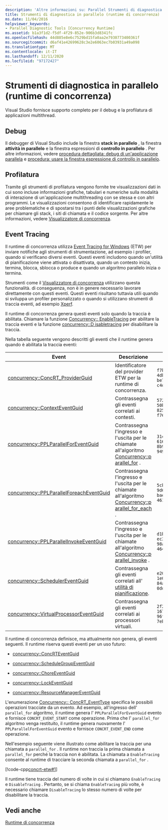 ```yaml
---
description: 'Altre informazioni su: Parallel Strumenti di diagnostica (runtime di concorrenza)'
title: Strumenti di diagnostica in parallelo (runtime di concorrenza)
ms.date: 11/04/2016
helpviewer_keywords:
- Parallel Diagnostic Tools [Concurrency Runtime]
ms.assetid: b1a3f1d2-f5df-4f29-852e-906b3d8341fc
ms.openlocfilehash: 44d885e8e6c7529bd15fa0aa2e7930773400361f
ms.sourcegitcommit: d6af41e42699628c3e2e6063ec7b03931a49a098
ms.translationtype: MT
ms.contentlocale: it-IT
ms.lasthandoff: 12/11/2020
ms.locfileid: "97172427"
---
```

# <a name="parallel-diagnostic-tools-concurrency-runtime"></a>Strumenti di diagnostica in parallelo (runtime di concorrenza)

Visual Studio fornisce supporto completo per il debug e la profilatura di applicazioni multithread.

## <a name="debugging"></a>Debug

Il debugger di Visual Studio include la finestra **stack in parallelo** , la finestra **attività in parallelo** e la finestra espressioni di **controllo in parallelo** . Per altre informazioni, vedere [procedura dettagliata: debug di un'applicazione parallela](/visualstudio/debugger/walkthrough-debugging-a-parallel-application) e [procedura: usare la finestra espressione di controllo in parallelo](/visualstudio/debugger/how-to-use-the-parallel-watch-window).

## <a name="profiling"></a>Profilatura

Tramite gli strumenti di profilatura vengono fornite tre visualizzazioni dati in cui sono incluse informazioni grafiche, tabulari e numeriche sulla modalità di interazione di un'applicazione multithreading con se stessa e con altri programmi. Le visualizzazioni consentono di identificare rapidamente le aree problematiche e di spostarsi tra i punti delle visualizzazioni grafiche per chiamare gli stack, i siti di chiamata e il codice sorgente. Per altre informazioni, vedere [Visualizzatore di concorrenza](/visualstudio/profiling/concurrency-visualizer).

## <a name="event-tracing"></a>Event Tracing

Il runtime di concorrenza utilizza [Event Tracing for Windows](/windows/win32/ETW/event-tracing-portal) (ETW) per inviare notifiche agli strumenti di strumentazione, ad esempio i profiler, quando si verificano diversi eventi. Questi eventi includono quando un'utilità di pianificazione viene attivata o disattivata, quando un contesto inizia, termina, blocca, sblocca o produce e quando un algoritmo parallelo inizia o termina.

Strumenti come il [Visualizzatore di concorrenza](/visualstudio/profiling/concurrency-visualizer) utilizzano questa funzionalità. di conseguenza, non è in genere necessario lavorare direttamente con questi eventi. Questi eventi risultano tuttavia utili quando si sviluppa un profiler personalizzato o quando si utilizzano strumenti di traccia eventi, ad esempio [Xperf](https://go.microsoft.com/fwlink/p/?linkid=160628).

Il runtime di concorrenza genera questi eventi solo quando la traccia è abilitata. Chiamare la funzione [Concurrency:: EnableTracing](reference/concurrency-namespace-functions.md#enabletracing) per abilitare la traccia eventi e la funzione [concurrency::D isabletracing](reference/concurrency-namespace-functions.md#disabletracing) per disabilitare la traccia.

Nella tabella seguente vengono descritti gli eventi che il runtime genera quando è abilitata la traccia eventi:

|Event|Descrizione|Valore|
|-----------|-----------------|-----------|
|[concurrency::ConcRT_ProviderGuid](reference/concurrency-namespace-constants1.md#concrt_providerguid)|Identificatore del provider ETW per la runtime di concorrenza.|`f7b697a3-4db5-4d3b-be71-c4d284e6592f`|
|[concurrency::ContextEventGuid](reference/concurrency-namespace-constants1.md#contexteventguid)|Contrassegna gli eventi correlati ai contesti.|`5727a00f-50be-4519-8256-f7699871fecb`|
|[concurrency::PPLParallelForEventGuid](reference/concurrency-namespace-constants1.md#pplparallelforeventguid)|Contrassegna l'ingresso e l'uscita per le chiamate all'algoritmo [Concurrency::p arallel_for](reference/concurrency-namespace-functions.md#parallel_for) .|`31c8da6b-6165-4042-8b92-949e315f4d84`|
|[concurrency::PPLParallelForeachEventGuid](reference/concurrency-namespace-constants1.md#pplparallelforeacheventguid)|Contrassegna l'ingresso e l'uscita per le chiamate all'algoritmo [Concurrency::p arallel_for_each](reference/concurrency-namespace-functions.md#parallel_for_each) .|`5cb7d785-9d66-465d-bae1-4611061b5434`|
|[concurrency::PPLParallelInvokeEventGuid](reference/concurrency-namespace-constants1.md#pplparallelinvokeeventguid)|Contrassegna l'ingresso e l'uscita per le chiamate all'algoritmo [Concurrency::p arallel_invoke](reference/concurrency-namespace-functions.md#parallel_invoke) .|`d1b5b133-ec3d-49f4-98a3-464d1a9e4682`|
|[concurrency::SchedulerEventGuid](reference/concurrency-namespace-constants1.md#schedulereventguid)|Contrassegna gli eventi correlati all' [utilità di pianificazione](../../parallel/concrt/task-scheduler-concurrency-runtime.md).|`e2091f8a-1e0a-4731-84a2-0dd57c8a5261`|
|[concurrency::VirtualProcessorEventGuid](reference/concurrency-namespace-constants1.md#virtualprocessoreventguid)|Contrassegna gli eventi correlati ai processori virtuali.|`2f27805f-1676-4ecc-96fa-7eb09d44302f`|

Il runtime di concorrenza definisce, ma attualmente non genera, gli eventi seguenti. Il runtime riserva questi eventi per un uso futuro:

- [concurrency::ConcRTEventGuid](reference/concurrency-namespace-constants1.md#concrteventguid)

- [concurrency::ScheduleGroupEventGuid](reference/concurrency-namespace-constants1.md#schedulereventguid)

- [concurrency::ChoreEventGuid](reference/concurrency-namespace-constants1.md#choreeventguid)

- [concurrency::LockEventGuid](reference/concurrency-namespace-constants1.md#lockeventguid)

- [concurrency::ResourceManagerEventGuid](reference/concurrency-namespace-constants1.md#resourcemanagereventguid)

L'enumerazione [Concurrency:: ConcRT_EventType](reference/concurrency-namespace-enums.md#concrt_eventtype) specifica le possibili operazioni tracciate da un evento. Ad esempio, all'ingresso dell' `parallel_for` algoritmo, il runtime genera l' `PPLParallelForEventGuid` evento e fornisce `CONCRT_EVENT_START` come operazione. Prima che l' `parallel_for` algoritmo venga restituito, il runtime genera nuovamente l' `PPLParallelForEventGuid` evento e fornisce `CONCRT_EVENT_END` come operazione.

Nell'esempio seguente viene illustrato come abilitare la traccia per una chiamata a `parallel_for` . Il runtime non traccia la prima chiamata a `parallel_for` perché la traccia non è abilitata. La chiamata a `EnableTracing` consente al runtime di tracciare la seconda chiamata a `parallel_for` .

[!code-cpp[concrt-etw#1](../../parallel/concrt/codesnippet/cpp/parallel-diagnostic-tools-concurrency-runtime_1.cpp)]

Il runtime tiene traccia del numero di volte in cui si chiamano `EnableTracing` e `DisableTracing` . Pertanto, se si chiama `EnableTracing` più volte, è necessario chiamare `DisableTracing` lo stesso numero di volte per disabilitare la traccia.

## <a name="see-also"></a>Vedi anche

[Runtime di concorrenza](../../parallel/concrt/concurrency-runtime.md)
